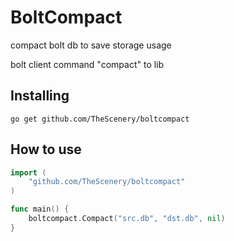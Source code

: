# BoltCompact
compact bolt db to save storage usage

bolt client command "compact" to lib

## Installing
```shell
go get github.com/TheScenery/boltcompact
```
## How to use
```go
import (
	"github.com/TheScenery/boltcompact"
)

func main() {
	boltcompact.Compact("src.db", "dst.db", nil)
}
```

